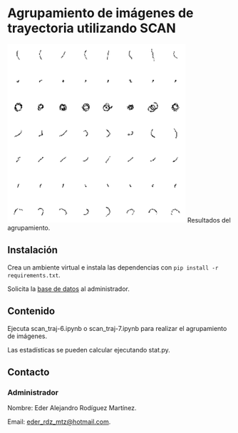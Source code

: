 # Agrupamiento de imágenes de trayectoria utilizando SCAN

<img src="best-7.png" alt= “” width="400" height="400">
Resultados del agrupamiento.

## Instalación

Crea un ambiente virtual e instala las dependencias con `pip install -r requirements.txt`.

Solicita la [base de datos](https://drive.google.com/file/d/1xnotBX9mEAcosFF1qkQKNPNArzGIpRiT/view?usp=share_link) al administrador.

## Contenido

Ejecuta scan_traj-6.ipynb o scan_traj-7.ipynb para realizar el agrupamiento de imágenes. 

Las estadísticas se pueden calcular ejecutando stat.py.

## Contacto

### Administrador 
Nombre: Eder Alejandro Rodíguez Martínez.

Email: eder_rdz_mtz@hotmail.com.

